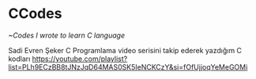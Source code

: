 # CCodes
*~Codes I wrote to learn C language*

Sadi Evren Şeker C Programlama video serisini takip ederek yazdığım C kodları
https://youtube.com/playlist?list=PLh9ECzBB8tJNzJqD64MAS0SK5IeNCKCzY&si=fOfUjjoqYeMeGOMi
